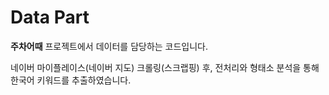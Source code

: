 # Data Part

**주차어때** 프로젝트에서 데이터를 담당하는 코드입니다.

네이버 마이플레이스(네이버 지도) 크롤링(스크랩핑) 후, 전처리와 형태소 분석을 통해 한국어 키워드를 추출하였습니다.
